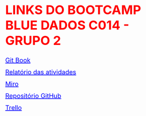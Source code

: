 <h1 style="color:red;font-size:40px">LINKS DO BOOTCAMP BLUE DADOS C014 - GRUPO 2</h1>
<p><a href = 'https://blueedtech.gitbook.io/modulo-6-dados-bootcamp/' target="_blank" style = 'color:blue;font-size: 20px;'>Git Book</a></p>
<p><a href = 'https://docs.google.com/document/d/1_KC-hCUOvcmvt1Ug0rsGXL8Ov_DAhAaHRMeJ5IvQAaI/edit?usp=sharing' target="_blank" style = 'color:blue;font-size: 20px;'>Relatório das atividades</a></p>
<p><a href = 'https://miro.com/welcomeonboard/OGZZT1FyMEt4SnhqTXNRdEpGU3FTM3JmdVJJMmt5M0VqMHg4U3FSbGZoRmdkWEl0cEtXV2c2SzlGTEROUmFYZXwzNDU4NzY0NTMyNzM1MzE3NzU3?share_link_id=589378617910' target="_blank" style = 'color:blue;font-size: 20px;'>Miro</a></p>
<p><a href = 'https://github.com/AugustoCRX/bootcamp_blue' target="_blank" style = 'color:blue;font-size: 20px;'>Repositório GitHub</a></p>
<p><a href = 'https://trello.com/invite/b/PIdIMdRK/91eb4604080c2a3d6a00edf16c4ef52a/kanban-bootcamp' target="_blank" style = 'color:blue;font-size: 20px;'>Trello</a></p>
